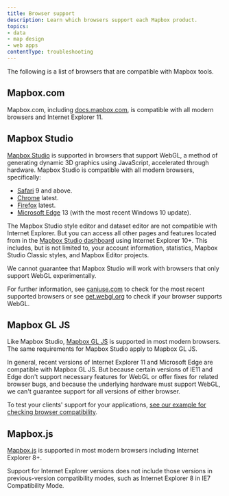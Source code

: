 ```yaml
---
title: Browser support
description: Learn which browsers support each Mapbox product.
topics:
- data
- map design
- web apps
contentType: troubleshooting
---
```


The following is a list of browsers that are compatible with Mapbox tools.

## Mapbox.com

Mapbox.com, including [docs.mapbox.com](https://docs.mapbox.com/), is compatible with all modern browsers and Internet Explorer 11.

## Mapbox Studio

[Mapbox Studio](https://studio.mapbox.com/) is supported in browsers that support WebGL, a method of generating dynamic 3D graphics using JavaScript, accelerated through hardware. Mapbox Studio is compatible with all modern browsers, specifically:

* [Safari](http://www.apple.com/safari/) 9 and above.
* [Chrome](http://www.google.com/chrome/) latest.
* [Firefox](http://www.mozilla.org/en-US/firefox/new/) latest.
* [Microsoft Edge](https://www.microsoft.com/en-us/windows/microsoft-edge) 13 (with the most recent Windows 10 update).

The Mapbox Studio style editor and dataset editor are not compatible with Internet Explorer. But you can access all other pages and features located from in the [Mapbox Studio dashboard](https://studio.mapbox.com/) using Internet Explorer 10+. This includes, but is not limited to, your account information, statistics, Mapbox Studio Classic styles, and Mapbox Editor projects.

We cannot guarantee that Mapbox Studio will work with browsers that only support WebGL experimentally.

For further information, see [caniuse.com](https://caniuse.com/#search=gl) to check for the most recent supported browsers or see [get.webgl.org](https://get.webgl.org/) to check if your browser supports WebGL.

## Mapbox GL JS

Like Mapbox Studio, [Mapbox GL JS](https://docs.mapbox.com/mapbox-gl-js/) is supported in most modern browsers. The same requirements for Mapbox Studio apply to Mapbox GL JS.

In general, recent versions of Internet Explorer 11 and Microsoft Edge are compatible with Mapbox GL JS. But because certain versions of IE11 and Edge don't support necessary features for WebGL or offer fixes for related browser bugs, and because the underlying hardware must support WebGL, we can't guarantee support for all versions of either browser.

To test your clients' support for your applications, [see our example for checking browser compatibility](https://docs.mapbox.com/mapbox-gl-js/example/check-for-support/).

## Mapbox.js

[Mapbox.js](https://docs.mapbox.com/mapbox.js/) is supported in most modern browsers including Internet Explorer 8+.

Support for Internet Explorer versions does not include those versions in previous-version compatibility modes, such as Internet Explorer 8 in IE7 Compatibility Mode.
